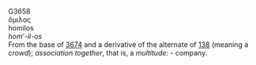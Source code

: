 <body>
  <p>G3658<br>  ὅμιλος  <br> homilos  <br><i>hom‘-il-os </i><br>From the base of <a href="g3674.htm">3674</a> and a derivative of the alternate of <a href="g0138.htm">138</a> (meaning a <i>crowd</i>); <i>association</i> <i>together</i>, that is, a <i>multitude:</i> - company.<br></p>
 </body>